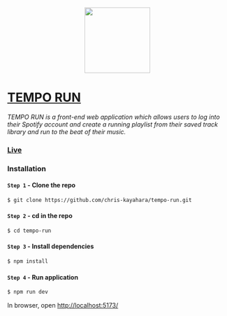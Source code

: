 ### <p align="center"><img width="150px" height="150px" src="https://raw.githubusercontent.com/chris-kayahara/tempo-run/main/src/public/favicon.ico"></p>

# [TEMPO RUN](https://temporun.netlify.app/)

*TEMPO RUN is a front-end web application which allows users to log into their Spotify account and create a running playlist from their saved track library and run to the beat of their music.*

### [Live](https://temporun.netlify.app/)

### Installation

#### `Step 1` - Clone the repo

```bash
$ git clone https://github.com/chris-kayahara/tempo-run.git
```

#### `Step 2` - cd in the repo

```bash
$ cd tempo-run
```

#### `Step 3` - Install dependencies

```bash
$ npm install
```

#### `Step 4` - Run application

```bash
$ npm run dev
```

In browser, open [http://localhost:5173/](http://localhost:5173/)
